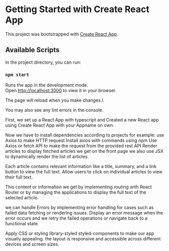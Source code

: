 # Getting Started with Create React App

This project was bootstrapped with [Create React App](https://github.com/facebook/create-react-app).

## Available Scripts

In the project directory, you can run:

### `npm start`

Runs the app in the development mode.\
Open [http://localhost:3000](http://localhost:3000) to view it in your browser.

The page will reload when you make changes.\



You may also see any lint errors in the console.


First, we set up a React App with typescript and Created a new React app using Create React App with your Appname on own. 

Now we have to install dependencies according to projects for example: use Axios to make HTTP request Install axios with commands using npm Use Axios or fetch API to make the request from the provided rest API Render articles to display fetched articles we get on the front page we also use JSX to dynamically render the list of articles. 

Each article contains relevant information like a title, summary, and a link button to view the full text. Allow users to click on individual articles to view their full text. 

This content or information we get by implementing routing with React Router or by managing the applications to display the full text of the selected article. 

we can handle Errors by implementing error handling for cases such as failed data fetching or rendering issues. Display an error message when the error occurs and we retry the failed operations or navigate back to a functional state. 

Apply CSS or styling library-styled styled-components to make our app visually appealing. the layout is responsive and accessible across different devices and screen sizes.
